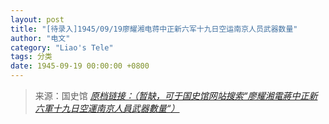 ```yaml
---
layout: post
title: "[待录入]1945/09/19廖耀湘电蒋中正新六军十九日空运南京人员武器数量"
author: "电文"
category: "Liao's Tele"
tags: 分类
date: 1945-09-19 00:00:00 +0800
---
```

> 来源：国史馆 [*原档链接：（暂缺，可于国史馆网站搜索“廖耀湘電蔣中正新六軍十九日空運南京人員武器數量“）*]()
